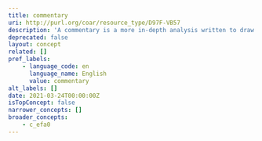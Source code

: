 ```yaml
---
title: commentary
uri: http://purl.org/coar/resource_type/D97F-VB57
description: 'A commentary is a more in-depth analysis written to draw attention to a work already published. Commentaries are somewhat like “reviews” in that the author presents his or her analysis of a work and why it  would be of interest to a specific audience. [Source: https://www.enago.com/academy/perspective-opinion-and-commentary-pieces]'
deprecated: false
layout: concept
related: []
pref_labels:
    - language_code: en
      language_name: English
      value: commentary
alt_labels: []
date: 2021-03-24T00:00:00Z
isTopConcept: false
narrower_concepts: []
broader_concepts:
    - c_efa0
---
```


